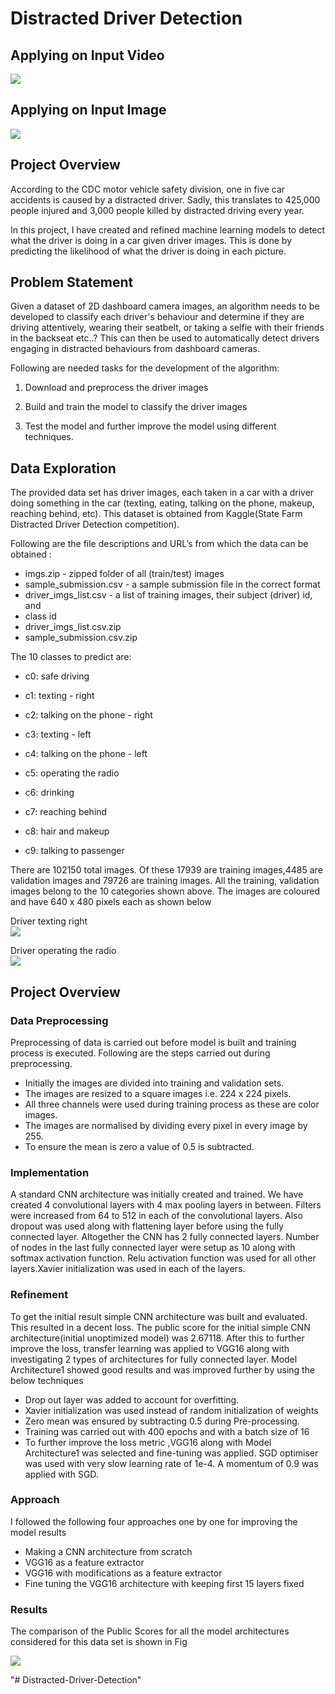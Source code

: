 # Distracted Driver Detection

## Applying on Input Video
![](/images/statefarm_result.gif)

## Applying on Input Image
![](/images/demo_image.gif)

## Project Overview

According to the CDC motor vehicle safety division, one in five car
accidents is caused by a distracted driver. Sadly, this translates to 425,000
people injured and 3,000 people killed by distracted driving every year.

In this project, I have created and refined machine learning models to detect
what the driver is doing in a car given driver images. This is done by
predicting the likelihood of what the driver is doing in each picture. 

## Problem Statement

Given a dataset of 2D dashboard camera images, an algorithm needs to be
developed  to classify each driver's behaviour and determine if they are
driving attentively, wearing their seatbelt, or taking a selfie with their friends in
the backseat etc..? This can then be used to automatically detect drivers
engaging in distracted behaviours from dashboard cameras.

Following are needed tasks for the development of the algorithm:

1. Download and preprocess the driver images

2. Build and train the model to classify the driver images

3. Test the model and further improve the model using different techniques.

## Data Exploration

The provided data set has driver images, each taken in a car with a driver
doing something in the car (texting, eating, talking on the phone, makeup,
reaching behind, etc). This dataset is obtained from Kaggle(State Farm
Distracted Driver Detection competition).

Following are the file descriptions and URL’s from which the data can be
obtained :
* imgs.zip - zipped folder of all (train/test) images
* sample_submission.csv - a sample submission file in the correct format
* driver_imgs_list.csv - a list of training images, their subject (driver) id, and
* class id
* driver_imgs_list.csv.zip
* sample_submission.csv.zip

The 10 classes to predict are:

* c0: safe driving

* c1: texting - right

* c2: talking on the phone - right

* c3: texting - left

* c4: talking on the phone - left

* c5: operating the radio

* c6: drinking

* c7: reaching behind

* c8: hair and makeup

* c9: talking to passenger

There are 102150 total images. Of these 17939 are training images,4485
are validation images and 79726 are training images. All the training,
validation images belong to the 10 categories shown above.
The images are
coloured and have 640 x 480 pixels each as shown below  

Driver texting right  
![](images/img_12_TEXTING_RIGHT.jpg)  

Driver operating the radio  
![](images/img_10_OPERATING_RADIO.jpg)

## Project Overview

### Data Preprocessing

Preprocessing of data is carried out before model is built and training process
is executed.
Following are the steps carried out during preprocessing.
* Initially the images are divided into training and validation sets.
* The images are resized to a square images i.e. 224 x 224 pixels.
* All three channels were used during training process as these are color
images.
* The images are normalised by dividing every pixel in every image by 255.
* To ensure the mean is zero a value of 0.5 is subtracted.

### Implementation

A standard CNN architecture was initially created and trained. We have created 4 convolutional layers with 4
max pooling layers in between. Filters were increased from 64 to 512 in each
of the convolutional layers. Also dropout was used along with flattening layer
before using the fully connected layer. Altogether the CNN has 2 fully
connected layers. Number of nodes in the last fully connected layer were
setup as 10 along with softmax activation function. Relu activation function
was used for all other layers.Xavier initialization was used in each of the
layers.

### Refinement

To get the initial result simple CNN architecture was built and evaluated. This
resulted in a decent loss. The public score for the initial simple CNN
architecture(initial unoptimized model) was 2.67118.
After this to further improve the loss, transfer learning was applied to VGG16
along with investigating 2 types of architectures for fully connected layer.
Model Architecture1 showed good results and was improved further by using
the below techniques
* Drop out layer was added to account for overfitting.
* Xavier initialization was used instead of random initialization of weights
* Zero mean was ensured by subtracting 0.5 during Pre-processing.
* Training was carried out with 400 epochs and with a batch size of 16
* To further improve the loss metric ,VGG16 along with Model Architecture1
was selected and fine-tuning was applied. SGD optimiser was used with very
slow learning rate of 1e-4. A momentum of 0.9 was applied with SGD.

### Approach

I followed the following four approaches one by one for improving the model results

* Making a CNN architecture from scratch 
* VGG16 as a feature extractor
* VGG16 with modifications as a feature extractor 
* Fine tuning the VGG16 architecture with keeping first 15 layers fixed 

### Results

The comparison of the Public Scores for all the model architectures
considered for this data set is shown in Fig

![](images/comparison.png)






"# Distracted-Driver-Detection" 
